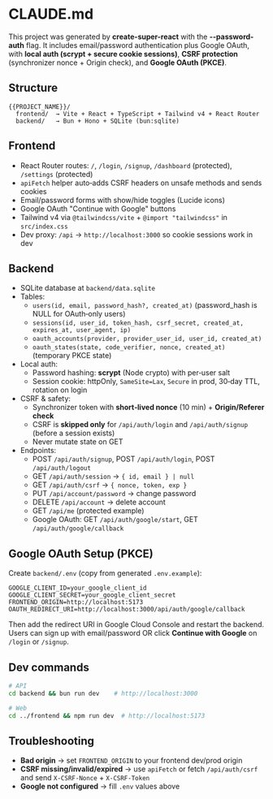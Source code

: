 # CLAUDE.md

This project was generated by **create-super-react** with the **--password-auth** flag. It includes email/password authentication plus Google OAuth, with **local auth (scrypt + secure cookie sessions)**, **CSRF protection** (synchronizer nonce + Origin check), and **Google OAuth (PKCE)**.

## Structure
```
{{PROJECT_NAME}}/
  frontend/  → Vite + React + TypeScript + Tailwind v4 + React Router
  backend/   → Bun + Hono + SQLite (bun:sqlite)
```

## Frontend
- React Router routes: `/`, `/login`, `/signup`, `/dashboard` (protected), `/settings` (protected)
- `apiFetch` helper auto‑adds CSRF headers on unsafe methods and sends cookies
- Email/password forms with show/hide toggles (Lucide icons)
- Google OAuth "Continue with Google" buttons
- Tailwind v4 via `@tailwindcss/vite` + `@import "tailwindcss"` in `src/index.css`
- Dev proxy: `/api` → `http://localhost:3000` so cookie sessions work in dev

## Backend
- SQLite database at `backend/data.sqlite`
- Tables:
  - `users(id, email, password_hash?, created_at)` (password_hash is NULL for OAuth‑only users)
  - `sessions(id, user_id, token_hash, csrf_secret, created_at, expires_at, user_agent, ip)`
  - `oauth_accounts(provider, provider_user_id, user_id, created_at)`
  - `oauth_states(state, code_verifier, nonce, created_at)` (temporary PKCE state)
- Local auth:
  - Password hashing: **scrypt** (Node crypto) with per‑user salt
  - Session cookie: httpOnly, `SameSite=Lax`, `Secure` in prod, 30‑day TTL, rotation on login
- CSRF & safety:
  - Synchronizer token with **short‑lived nonce** (10 min) + **Origin/Referer check**
  - CSRF is **skipped only** for `/api/auth/login` and `/api/auth/signup` (before a session exists)
  - Never mutate state on GET
- Endpoints:
  - POST `/api/auth/signup`, POST `/api/auth/login`, POST `/api/auth/logout`
  - GET `/api/auth/session` → `{ id, email } | null`
  - GET `/api/auth/csrf` → `{ nonce, token, exp }`
  - PUT `/api/account/password` → change password
  - DELETE `/api/account` → delete account
  - GET `/api/me` (protected example)
  - Google OAuth: GET `/api/auth/google/start`, GET `/api/auth/google/callback`

## Google OAuth Setup (PKCE)
Create `backend/.env` (copy from generated `.env.example`):
```env
GOOGLE_CLIENT_ID=your_google_client_id
GOOGLE_CLIENT_SECRET=your_google_client_secret
FRONTEND_ORIGIN=http://localhost:5173
OAUTH_REDIRECT_URI=http://localhost:3000/api/auth/google/callback
```
Then add the redirect URI in Google Cloud Console and restart the backend. Users can sign up with email/password OR click **Continue with Google** on `/login` or `/signup`.

## Dev commands
```bash
# API
cd backend && bun run dev    # http://localhost:3000

# Web
cd ../frontend && npm run dev  # http://localhost:5173
```

## Troubleshooting
- **Bad origin** → set `FRONTEND_ORIGIN` to your frontend dev/prod origin
- **CSRF missing/invalid/expired** → use `apiFetch` or fetch `/api/auth/csrf` and send `X‑CSRF‑Nonce` + `X‑CSRF‑Token`
- **Google not configured** → fill `.env` values above